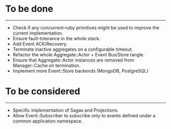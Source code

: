 # To be done
_________

- Check if any concurrent-ruby primitives might be used to improve the current implementation.
- Ensure fault-tolerance in the whole stack.
- Add Event ACK/Recovery.
- Terminate inactive aggregates on a configurable timeout.
- Refactor the whole Aggregate::Actor + Event Bus/Store tangle.
- Ensure that Aggregate::Actor instances are removed from Manager::Cache on termination.
- Implement more Event::Store backends (MongoDB, PostgreSQL)

# To be considered
---------

- Specific implementation of Sagas and Projections.
- Allow Event::Subscriber to subscribe only to events defined under a common application namespace.